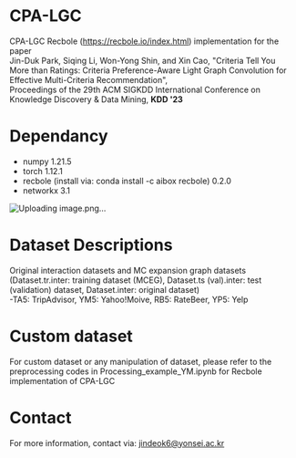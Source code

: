 # CPA-LGC
CPA-LGC Recbole (https://recbole.io/index.html) implementation for the paper   
Jin-Duk Park, Siqing Li, Won-Yong Shin, and Xin Cao,
"Criteria Tell You More than Ratings: Criteria Preference-Aware Light Graph Convolution for Effective Multi-Criteria Recommendation",   
Proceedings of the 29th ACM SIGKDD International Conference on Knowledge Discovery & Data Mining, **KDD '23**



# Dependancy
- numpy 1.21.5
- torch 1.12.1
- recbole (install via: conda install -c aibox recbole) 0.2.0
- networkx 3.1

![Uploading image.png…]()


# Dataset Descriptions
Original interaction datasets and MC expansion graph datasets    
(Dataset.tr.inter: training dataset (MCEG),  Dataset.ts (val).inter: test (validation) dataset, Dataset.inter: original dataset)   
-TA5: TripAdvisor, YM5: Yahoo!Moive, RB5: RateBeer, YP5: Yelp   

# Custom dataset
For custom dataset or any manipulation of dataset, 
please refer to the preprocessing codes in Processing_example_YM.ipynb for Recbole implementation of CPA-LGC

# Contact
For more information, contact via: jindeok6@yonsei.ac.kr
